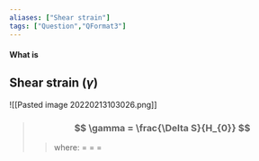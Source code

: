 ```yaml
---
aliases: ["Shear strain"]
tags: ["Question","QFormat3"]
---
```


#### What is
## Shear strain ($\gamma$)
![[Pasted image 20220213103026.png]]

> ### $$ \gamma = \frac{\Delta S}{H_{0}} $$ 
>> where:
>> $=$ 
>> $=$
>> $=$